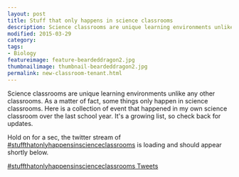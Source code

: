 ```yaml
---
layout: post  
title: Stuff that only happens in science classrooms
description: Science classrooms are unique learning environments unlike any other classrooms. As a matter of fact, some things only happen in science classrooms. Here is a collection of event that happened in my own science classroom over the last school year. It's a growing list, so check back for updates.
modified: 2015-03-29
category: 
tags:
- Biology
featureimage: feature-beardeddragon2.jpg
thumbnailimage: thumbnail-beardeddragon2.jpg
permalink: new-classroom-tenant.html
--- 
```

<p>Science classrooms are unique learning environments unlike any other classrooms. As a matter of fact, some things only happen in science classrooms. Here is a collection of event that happened in my own science classroom over the last school year. It's a growing list, so check back for updates.</p>

<p>Hold on for a sec, the twitter stream of <a href="https://twitter.com/hashtag/stuffthatonlyhappensinscienceclassrooms">#stuffthatonlyhappensinscienceclassrooms</a> is loading and should appear shortly below.</p>

<a class="twitter-timeline" href="https://twitter.com/hashtag/stuffthatonlyhappensinscienceclassrooms" data-widget-id="582386769959747584">#stuffthatonlyhappensinscienceclassrooms Tweets</a>
<script>!function(d,s,id){var js,fjs=d.getElementsByTagName(s)[0],p=/^http:/.test(d.location)?'http':'https';if(!d.getElementById(id)){js=d.createElement(s);js.id=id;js.src=p+"://platform.twitter.com/widgets.js";fjs.parentNode.insertBefore(js,fjs);}}(document,"script","twitter-wjs");</script>